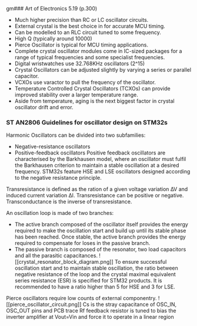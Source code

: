 gm### Art of Electronics 5.19 (p.300)
- Much higher precision than RC or LC oscillator circuits.
- External crystal is the best choice in for accurate MCU timing.
- Can be modelled to an RLC circuit tuned to some frequency.
- High Q (typically around 10000)
- Pierce Oscillator is typical for MCU timing applications.
- Complete crystal oscillator modules come in IC-sized packages for a range of typical frequencies and some specialist frequencies.
- Digital wristwatches use 32.768KHz oscillators (2^15)
- Crystal Oscillators can be adjusted slightly by varying a series or parallel capacitor.
- VCXOs use varactor to pull the frequency of the oscillator.
- Temperature Controlled Crystal Oscillators (TCXOs) can provide improved stability over a larger temperature range.
- Aside from temperature, aging is the next biggest factor in crystal oscillator drift and error.

### ST AN2806 Guidelines for oscillator design on STM32s

Harmonic Oscillators can be divided into two subfamilies:
- Negative-resistance oscillators
- Positive-feedback oscillators
Positive feedback oscillators are characterised by the Barkhausen model, where an oscillator must fulfil the Barkhausen criterion to maintain a stable oscillation at a desired frequency.
STM32s feature HSE and LSE oscillators designed according to the negative resistance principle.

Transresistance is defined as the ration of a given voltage variation ∆V and induced current variation ∆I. Transresistance can be positive or negative. Transconductance is the inverse of transresistance.

An oscillation loop is made of two branches:
- The active branch composed of the oscillator itself provides the energy required to make the oscillation start and build up until its stable phase has been reached. Once stable, the active branch provides the energy required to compensate for loses in the passive branch.
- The passive branch is composed of the resonator, two load capacitors and all the parasitic capacitances.
![[crystal_resonator_block_diagram.png]]
To ensure successful oscillation start and to maintain stable oscillation, the ratio between negative resistance of the loop and the crystal maximal equivalent series resistance (ESR) is specified for STM32 products. It is recommended to have a ratio higher than 5 for HSE and 3 for LSE.

Pierce oscillators require low counts of external componentry.
![[pierce_oscillator_circuit.png]]
Cs is the stray capacitance of OSC_IN, OSC_OUT pins and PCB trace
Rf feedback resistor is tuned to bias the inverter amplifier at Vout=Vin and force it to operate in a linear region